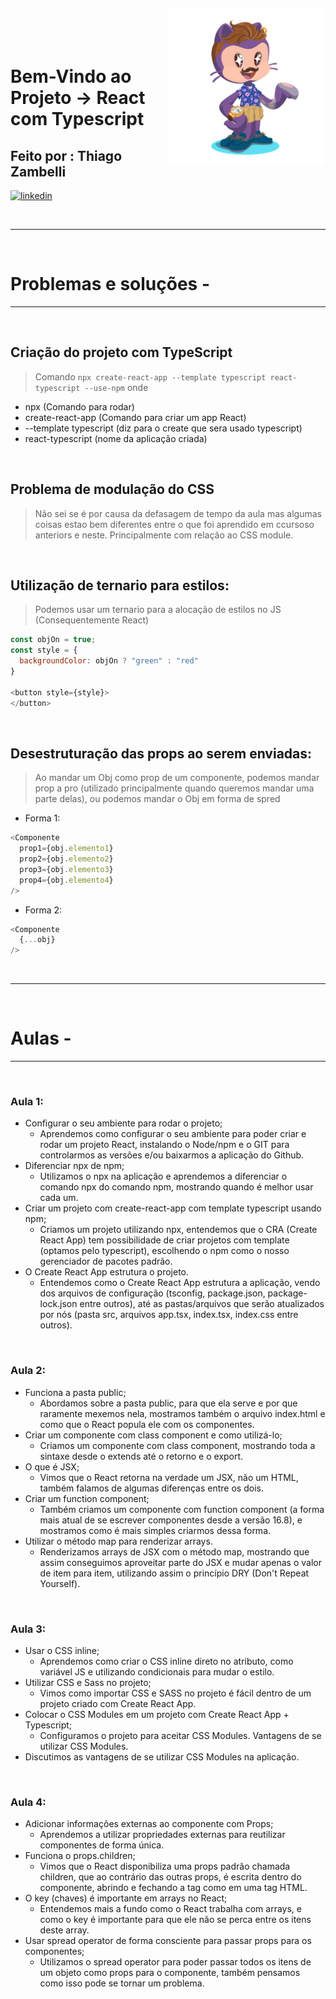 <img align="right" width="50%" style="margin-top:-20px" src="public/eu.png">

</br>
</br>

<div dsplay="inline-block">
 
 <h1 align="left">Bem-Vindo ao Projeto -> React com Typescript</h1>
 <h2 align="left">Feito por : Thiago Zambelli</h2>
 
  <a href="https://www.linkedin.com/in/thiagozambelli">
    <img width="80px" src="https://i.ibb.co/RyZx12b/linkedin.png" alt="linkedin" style="vertical-align:top;">
  </a>
</div>

&nbsp;

---

&nbsp;

# Problemas e soluções -

---

&nbsp;

## Criação do projeto com TypeScript

> Comando `npx create-react-app --template typescript react-typescript --use-npm` onde
- npx (Comando para rodar)
- create-react-app (Comando para criar um app React)
- --template typescript (diz para o create que sera usado typescript)
- react-typescript (nome da aplicação criada)

&nbsp;
&nbsp;

## Problema de modulação do CSS

>Não sei se é por causa da defasagem de tempo da aula mas algumas coisas estao bem diferentes entre o que foi aprendido em ccursoso anteriors e neste. Principalmente com relação ao CSS module.

&nbsp;
&nbsp;

## Utilização de ternario para estilos:

>Podemos usar um ternario para a alocação de estilos no JS (Consequentemente React)

~~~JavaScript
const objOn = true;
const style = {
  backgroundColor: objOn ? "green" : "red"
}

<button style={style}>
</button>

~~~


&nbsp;
&nbsp;

## Desestruturação das props ao serem enviadas:

>Ao mandar um Obj como prop de um componente, podemos mandar prop a pro (utilizado principalmente quando queremos mandar uma parte delas), ou podemos mandar o Obj em forma de spred

  - Forma 1:

~~~JavaScript
<Componente 
  prop1={obj.elemento1}
  prop2={obj.elemento2}
  prop3={obj.elemento3}
  prop4={obj.elemento4}
/>

~~~

  - Forma 2:

~~~JavaScript
<Componente 
  {...obj}
/>

~~~


&nbsp;

---

&nbsp;

# Aulas - 

---

&nbsp;

### Aula 1:

- Configurar o seu ambiente para rodar o projeto;
  - Aprendemos como configurar o seu ambiente para poder criar e rodar um projeto React, instalando o Node/npm e o GIT para controlarmos as versões e/ou baixarmos a aplicação do Github.
- Diferenciar npx de npm;
  - Utilizamos o npx na aplicação e aprendemos a diferenciar o comando npx do comando npm, mostrando quando é melhor usar cada um.
- Criar um projeto com create-react-app com template typescript usando npm;
  - Criamos um projeto utilizando npx, entendemos que o CRA (Create React App) tem possibilidade de criar projetos com template (optamos pelo typescript), escolhendo o npm como o nosso gerenciador de pacotes padrão.
- O Create React App estrutura o projeto.
  - Entendemos como o Create React App estrutura a aplicação, vendo dos arquivos de configuração (tsconfig, package.json, package-lock.json entre outros), até as pastas/arquivos que serão atualizados por nós (pasta src, arquivos app.tsx, index.tsx, index.css entre outros).

&nbsp;

### Aula 2:

- Funciona a pasta public;
  - Abordamos sobre a pasta public, para que ela serve e por que raramente mexemos nela, mostramos também o arquivo index.html e como que o React popula ele com os componentes.
- Criar um componente com class component e como utilizá-lo;
  - Criamos um componente com class component, mostrando toda a sintaxe desde o extends até o retorno e o export.
- O que é JSX;
  - Vimos que o React retorna na verdade um JSX, não um HTML, também falamos de algumas diferenças entre os dois.
- Criar um function component;
  - Também criamos um componente com function component (a forma mais atual de se escrever componentes desde a versão 16.8), e mostramos como é mais simples criarmos dessa forma.
- Utilizar o método map para renderizar arrays.
  - Renderizamos arrays de JSX com o método map, mostrando que assim conseguimos aproveitar parte do JSX e mudar apenas o valor de item para item, utilizando assim o princípio DRY (Don't Repeat Yourself).

&nbsp;

### Aula 3:
- Usar o CSS inline;
  - Aprendemos como criar o CSS inline direto no atributo, como variável JS e utilizando condicionais para mudar o estilo.
- Utilizar CSS e Sass no projeto;
  - Vimos como importar CSS e SASS no projeto é fácil dentro de um projeto criado com Create React App.
- Colocar o CSS Modules em um projeto com Create React App + Typescript;
  - Configuramos o projeto para aceitar CSS Modules.
Vantagens de se utilizar CSS Modules.
- Discutimos as vantagens de se utilizar CSS Modules na aplicação.

&nbsp;

### Aula 4:

- Adicionar informações externas ao componente com Props;
  - Aprendemos a utilizar propriedades externas para reutilizar componentes de forma única.
- Funciona o props.children;
  - Vimos que o React disponibiliza uma props padrão chamada children, que ao contrário das outras props, é escrita dentro do componente, abrindo e fechando a tag como em uma tag HTML.
- O key (chaves) é importante em arrays no React;
  - Entendemos mais a fundo como o React trabalha com arrays, e como o key é importante para que ele não se perca entre os itens deste array.
- Usar spread operator de forma consciente para passar props para os componentes;
  - Utilizamos o spread operator para poder passar todos os itens de um objeto como props para o componente, também pensamos como isso pode se tornar um problema.